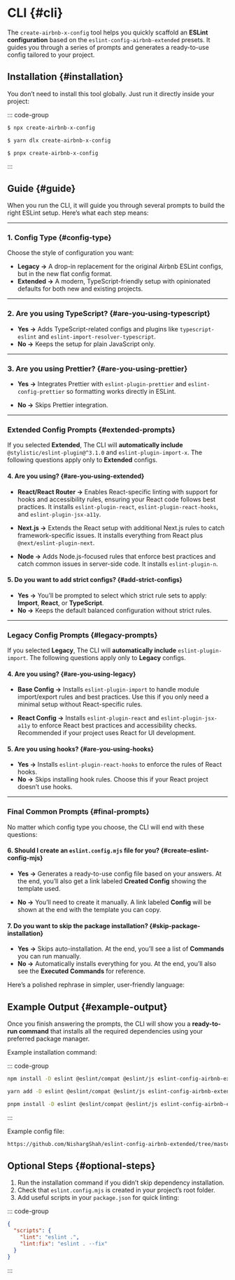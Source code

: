 # CLI {#cli}

The `create-airbnb-x-config` tool helps you quickly scaffold an **ESLint configuration** based on the `eslint-config-airbnb-extended` presets.
It guides you through a series of prompts and generates a ready-to-use config tailored to your project.

## Installation {#installation}

You don’t need to install this tool globally. Just run it directly inside your project:

::: code-group

```sh [npm]
$ npx create-airbnb-x-config
```

```sh [yarn]
$ yarn dlx create-airbnb-x-config
```

```sh [pnpm]
$ pnpx create-airbnb-x-config
```

:::

## Guide {#guide}

When you run the CLI, it will guide you through several prompts to build the right ESLint setup.
Here’s what each step means:

---

### 1. Config Type {#config-type}

Choose the style of configuration you want:

- **Legacy →** A drop-in replacement for the original Airbnb ESLint configs, but in the new flat config format.
- **Extended →** A modern, TypeScript-friendly setup with opinionated defaults for both new and existing projects.

---

### 2. Are you using TypeScript? {#are-you-using-typescript}

- **Yes →** Adds TypeScript-related configs and plugins like `typescript-eslint` and `eslint-import-resolver-typescript`.
- **No →** Keeps the setup for plain JavaScript only.

---

### 3. Are you using Prettier? {#are-you-using-prettier}

- **Yes →** Integrates Prettier with `eslint-plugin-prettier` and `eslint-config-prettier` so formatting works directly in ESLint.

- **No →** Skips Prettier integration.

---

### Extended Config Prompts {#extended-prompts}

If you selected **Extended**, The CLI will **automatically include** `@stylistic/eslint-plugin@^3.1.0` and `eslint-plugin-import-x`. The following questions apply only to **Extended** configs.

#### 4. Are you using? {#are-you-using-extended}

- **React/React Router →** Enables React-specific linting with support for hooks and accessibility rules, ensuring your React code follows best practices. It installs `eslint-plugin-react`, `eslint-plugin-react-hooks`, and `eslint-plugin-jsx-a11y`.

- **Next.js →** Extends the React setup with additional Next.js rules to catch framework-specific issues. It installs everything from React plus `@next/eslint-plugin-next`.

- **Node →** Adds Node.js-focused rules that enforce best practices and catch common issues in server-side code. It installs `eslint-plugin-n`.

#### 5. Do you want to add strict configs? {#add-strict-configs}

- **Yes →** You’ll be prompted to select which strict rule sets to apply: **Import**, **React**, or **TypeScript**.
- **No →** Keeps the default balanced configuration without strict rules.

---

### Legacy Config Prompts {#legacy-prompts}

If you selected **Legacy**, The CLI will **automatically include** `eslint-plugin-import`. The following questions apply only to **Legacy** configs.

#### 4. Are you using? {#are-you-using-legacy}

- **Base Config →** Installs `eslint-plugin-import` to handle module import/export rules and best practices. Use this if you only need a minimal setup without React-specific rules.

- **React Config →** Installs `eslint-plugin-react` and `eslint-plugin-jsx-a11y` to enforce React best practices and accessibility checks. Recommended if your project uses React for UI development.

#### 5. Are you using hooks? {#are-you-using-hooks}

- **Yes →** Installs `eslint-plugin-react-hooks` to enforce the rules of React hooks.
- **No →** Skips installing hook rules. Choose this if your React project doesn’t use hooks.

---

### Final Common Prompts {#final-prompts}

No matter which config type you choose, the CLI will end with these questions:

#### 6. Should I create an `eslint.config.mjs` file for you? {#create-eslint-config-mjs}

- **Yes →** Generates a ready-to-use config file based on your answers. At the end, you’ll also get a link labeled **Created Config** showing the template used.

- **No →** You’ll need to create it manually. A link labeled **Config** will be shown at the end with the template you can copy.

#### 7. Do you want to skip the package installation? {#skip-package-installation}

- **Yes →** Skips auto-installation. At the end, you’ll see a list of **Commands** you can run manually.
- **No →** Automatically installs everything for you. At the end, you’ll also see the **Executed Commands** for reference.

Here’s a polished rephrase in simpler, user-friendly language:

## Example Output {#example-output}

Once you finish answering the prompts, the CLI will show you a **ready-to-run command** that installs all the required dependencies using your preferred package manager.

Example installation command:

::: code-group

```sh [npm]
npm install -D eslint @eslint/compat @eslint/js eslint-config-airbnb-extended eslint-import-resolver-typescript typescript-eslint prettier eslint-plugin-prettier eslint-config-prettier eslint-plugin-import
```

```sh [yarn]
yarn add -D eslint @eslint/compat @eslint/js eslint-config-airbnb-extended eslint-import-resolver-typescript typescript-eslint prettier eslint-plugin-prettier eslint-config-prettier eslint-plugin-import
```

```sh [pnpm]
pnpm install -D eslint @eslint/compat @eslint/js eslint-config-airbnb-extended eslint-import-resolver-typescript typescript-eslint prettier eslint-plugin-prettier eslint-config-prettier eslint-plugin-import
```

:::

Example config file:

```txt
https://github.com/NishargShah/eslint-config-airbnb-extended/tree/master/packages/create-airbnb-x-config/templates/legacy/base/prettier/ts/default/eslint.config.mjs
```

## Optional Steps {#optional-steps}

1. Run the installation command if you didn’t skip dependency installation.
2. Check that `eslint.config.mjs` is created in your project’s root folder.
3. Add useful scripts in your `package.json` for quick linting:

::: code-group

```json [package.json]
{
  "scripts": {
    "lint": "eslint .",
    "lint:fix": "eslint . --fix"
  }
}
```

:::
